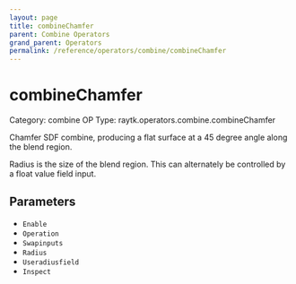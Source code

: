 ```yaml
---
layout: page
title: combineChamfer
parent: Combine Operators
grand_parent: Operators
permalink: /reference/operators/combine/combineChamfer
---
```


# combineChamfer

Category: combine
OP Type: raytk.operators.combine.combineChamfer



Chamfer SDF combine, producing a flat surface at a 45 degree angle along the blend region.

Radius is the size of the blend region. This can alternately be controlled by a float value field input.

## Parameters

* `Enable`
* `Operation`
* `Swapinputs`
* `Radius`
* `Useradiusfield`
* `Inspect`